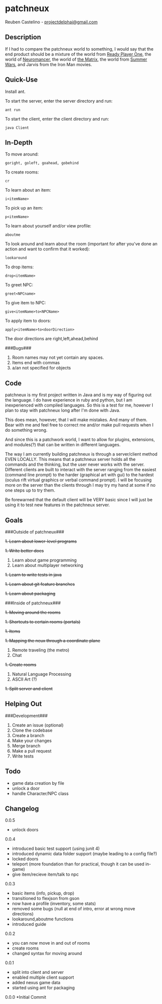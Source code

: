 patchneux
===========
Reuben Castelino - projectdelphai@gmail.com

Description
-----------
If I had to compare the patchneux world to something, I would say that the end product should be a mixture of the world from [Ready Player One](https://en.wikipedia.org/wiki/Ready_Player_One), the world of [Neuromancer](https://en.wikipedia.org/wiki/Neuromancer), the world of [the Matrix](https://en.wikipedia.org/wiki/The_Matrix), the world from [Summer Wars](https://en.wikipedia.org/wiki/Summer_Wars), and Jarvis from the Iron Man movies. 

Quick-Use
---------
Install ant.

To start the server, enter the server directory and run:

    ant run

To start the client, enter the client directory and run:

    java Client

In-Depth
---------

To move around:

    goright, goleft, goahead, gobehind

To create rooms:

    cr

To learn about an item:

    i<itemName>

To pick up an item:

    p<itemName>

To learn about yourself and/or view profile:

    aboutme

To look around and learn about the room (important for after you've done an action and want to confirm that it worked):

    lookaround

To drop items:

    drop<itemName>

To greet NPC:

    greet<NPCname>

To give item to NPC:

    give<itemName>to<NPCName>

To apply item to doors:

    apply<itemName>to<doorDirection>

The door directions are right,left,ahead,behind

###Bugs###

 1. Room names may not yet contain any spaces.
 1. Items end with commas
 1. a/an not specified for objects

Code
----------

patchneux is my first project written in Java and is my way of figuring out the language. I do have experience in ruby and python, but I am inexperienced with compiled languages. So this is a test for me, however I plan to stay with patchneux long after I'm done with Java.

This does mean, however, that I will make mistakes. And many of them. Bear with me and feel free to correct me and/or make pull requests when I do something wrong.

And since this is a patchwork world, I want to allow for plugins, extensions, and modules(?) that can be written in different languages. 

The way I am currently building patchneux is through a server/client method EVEN LOCALLY. This means that a patchneux server holds all the commands and the thinking, but the user never works with the server. Different clients are built to interact with the server ranging from the easiest (command line prompt) to the harder (graphical art with gui) to the hardest (oculus rift virtual graphics or verbal command prompt). I will be focusing more on the server than the clients through I may try my hand at some if no one steps up to try them. 

Be forewarned that the default client will be VERY basic since I will just be using it to test new features in the patchneux server.

Goals
--------

###Outside of patchneux###

 ~~1. Learn about lower-level programs~~

 ~~1. Write better docs~~

  1. Learn about game programming
  1. Learn about multiplayer networking

 ~~1. Learn to write tests in java~~

 ~~1. Learn about git feature branches~~

 ~~1. Learn about packaging~~

###Inside of patchneux###

 ~~1. Moving around the rooms~~

 ~~1. Shortcuts to certain rooms (portals)~~

 ~~1. Items~~

 ~~1. Mapping the neux through a coordinate plane~~

  1. Remote traveling (the metro)
  1. Chat

 ~~1. Create rooms~~

  1. Natural Language Processing 
  1. ASCII Art (?)

 ~~1. Split server and client~~

Helping Out
----------

###Development###

 1. Create an issue (optional)
 1. Clone the codebase
 1. Create a branch
 1. Make your changes
 1. Merge branch
 1. Make a pull request
 1. Write tests

Todo
-----------
* game data creation by file
* unlock a door
* handle Character/NPC class

Changelog
-----------
0.0.5
* unlock doors

0.0.4
* introduced basic test support (using junit 4)
* introduced dynamic data folder support (maybe leading to a config file?)
* locked doors
* teleport (more foundation than for practical, though it can be used in-game)
* give item/recieve item/talk to npc

0.0.3
* basic items (info, pickup, drop)
* transitioned to flexjson from gson
* now have a profile (inventory, some stats)
* removed some bugs (null at end of intro, error at wrong move directions)
* lookaround,aboutme functions
* introduced guide

0.0.2
* you can now move in and out of rooms
* create rooms
* changed syntax for moving around

0.0.1
* split into client and server
* enabled multiple client support
* added nexus game data
* started using ant for packaging

0.0.0
*Initial Commit
